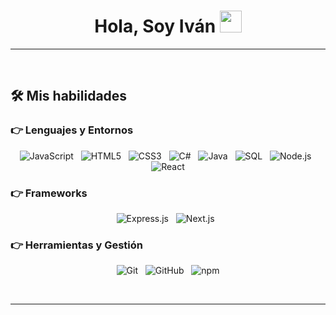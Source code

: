 <h1 align="center">Hola, Soy Iván <img src="https://media.giphy.com/media/hvRJCLFzcasrR4ia7z/giphy.gif" width="35"></h1>
<hr/>
<br>

## 🛠️ Mis habilidades

### 👉 Lenguajes y Entornos

<p align="center">
  <img src="https://img.shields.io/badge/JavaScript-F7DF1E?style=for-the-badge&logo=javascript&logoColor=black" alt="JavaScript" />
  &nbsp;
  <img src="https://img.shields.io/badge/HTML5-E34F26?style=for-the-badge&logo=html5&logoColor=white" alt="HTML5" />
  &nbsp;
  <img src="https://img.shields.io/badge/CSS3-1572B6?style=for-the-badge&logo=css3&logoColor=white" alt="CSS3" />
  &nbsp;
  <img src="https://img.shields.io/badge/C%23-239120?style=for-the-badge&logo=c-sharp&logoColor=white" alt="C#" />
  &nbsp;
  <img src="https://img.shields.io/badge/Java-007396?style=for-the-badge&logo=java&logoColor=white" alt="Java" />
  &nbsp;
  <img src="https://img.shields.io/badge/SQL-CC2927?style=for-the-badge&logo=postgresql&logoColor=white" alt="SQL" />
  &nbsp;
  <img src="https://img.shields.io/badge/Node.js-339933?style=for-the-badge&logo=nodedotjs&logoColor=white" alt="Node.js" />
  &nbsp;
  <img src="https://img.shields.io/badge/React-61DAFB?style=for-the-badge&logo=react&logoColor=black" alt="React" />

</p>

### 👉 Frameworks

<p align="center">
  <img src="https://img.shields.io/badge/Express.js-000000?style=for-the-badge&logo=express&logoColor=white" alt="Express.js" />
  &nbsp;
  <img src="https://img.shields.io/badge/Next.js-000000?style=for-the-badge&logo=nextdotjs&logoColor=white" alt="Next.js" />
  &nbsp;
</p>

### 👉 Herramientas y Gestión

<p align="center">
  <img src="https://img.shields.io/badge/Git-F05033?style=for-the-badge&logo=git&logoColor=white" alt="Git" />
  &nbsp;
  <img src="https://img.shields.io/badge/GitHub-100000?style=for-the-badge&logo=github&logoColor=white" alt="GitHub" />
  &nbsp;
  <img src="https://img.shields.io/badge/npm-CB3837?style=for-the-badge&logo=npm&logoColor=white" alt="npm" />
</p>

<br/>
<hr/>






